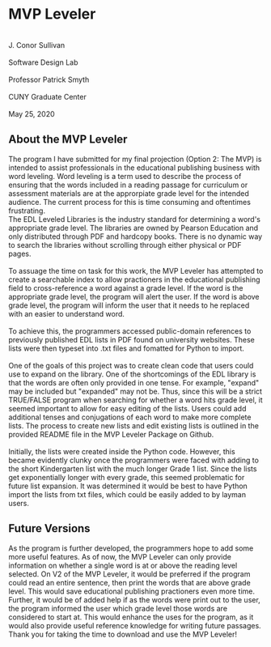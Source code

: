 <h1>MVP Leveler</h1>
<body><br>J. Conor Sullivan</body></br>
<body><br>Software Design Lab</body></br>
<body><br>Professor Patrick Smyth</body></br>
<body><br>CUNY Graduate Center</body></br>
<body><br>May 25, 2020</body></br>
<h2>About the MVP Leveler</h2>
<body>The program I have submitted for my final projection (Option 2: The MVP) is intended to assist professionals in the educational publishing business with word leveling. Word leveling is a term used to describe the process of ensuring that the words included in a reading passage for curriculum or assessment materials are at the approrpiate grade level for the intended audience. The current process for this is time consuming and oftentimes frustrating.</body>
<body><br>The EDL Leveled Libraries is the industry standard for determining a word's appropriate grade level. The libraries are owned by Pearson Education and only distributed through PDF and hardcopy books. There is no dynamic way to search the libraries without scrolling through either physical or PDF pages. </body></br>
<body><br>To assuage the time on task for this work, the MVP Leveler has attempted to create a searchable index to allow practioners in the educational publishing field to cross-reference a word against a grade level. If the word is the appropriate grade level, the program will alert the user. If the word is above grade level, the program will inform the user that it needs to he replaced with an easier to understand word. </body></br>
<body><br>To achieve this, the programmers accessed public-domain references to previously published EDL lists in PDF found on university websites. These lists were then typeset into .txt files and fomatted for Python to import. </body></br>
<body><br>One of the goals of this project was to create clean code that users could use to expand on the library. One of the shortcomings of the EDL library is that the words are often only provided in one tense. For example, "expand" may be included but "expanded" may not be. Thus, since this will be a strict TRUE/FALSE program when searching for whether a word hits grade level, it seemed important to allow for easy editing of the lists. Users could add additional tenses and conjugations of each word to make more complete lists. The process to create new lists and edit existing lists is outlined in the provided README file in the MVP Leveler Package on Github. <body></br>
<body><br>Initially, the lists were created inside the Python code. However, this became evidently clunky once the programmers were faced with adding to the short Kindergarten list with the much longer Grade 1 list. Since the lists get exponentially longer with every grade, this seemed problematic for future list expansion. It was determined it would be best to have Python import the lists from txt files, which could be easily added to by layman users. <body></br>
<h2>Future Versions</h2>
<body>As the program is further developed, the programmers hope to add some more useful features. As of now, the MVP Leveler can only provide information on whether a single word is at or above the reading level selected. On V2 of the MVP Leveler, it would be preferred if the program could read an entire sentence, then print the words that are above grade level. This would save educational publishing practioners even more time. Further, it would be of added help if as the words were print out to the user, the program informed the user which grade level those words are considered to start at. This would enhance the uses for the program, as it would also provide useful reference knowledge for writing future passages.</body>
<body><br>Thank you for taking the time to download and use the MVP Leveler!</body></br>
